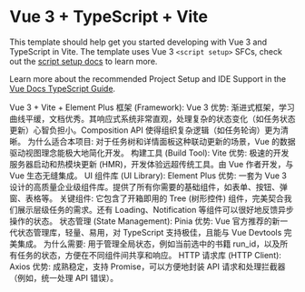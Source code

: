 # Vue 3 + TypeScript + Vite

This template should help get you started developing with Vue 3 and TypeScript in Vite. The template uses Vue 3 `<script setup>` SFCs, check out the [script setup docs](https://v3.vuejs.org/api/sfc-script-setup.html#sfc-script-setup) to learn more.

Learn more about the recommended Project Setup and IDE Support in the [Vue Docs TypeScript Guide](https://vuejs.org/guide/typescript/overview.html#project-setup).



Vue 3 + Vite + Element Plus
框架 (Framework): Vue 3
优势: 渐进式框架，学习曲线平缓，文档优秀。其响应式系统非常直观，处理复杂的状态变化（如任务状态更新）心智负担小。Composition API 使得组织复杂逻辑（如任务轮询）更为清晰。
为什么适合本项目: 对于任务树和详情面板这种联动更新的场景，Vue 的数据驱动视图理念能极大地简化开发。
构建工具 (Build Tool): Vite
优势: 极速的开发服务器启动和热模块更新 (HMR)，开发体验远超传统工具。由 Vue 作者开发，与 Vue 生态无缝集成。
UI 组件库 (UI Library): Element Plus
优势: 一套为 Vue 3 设计的高质量企业级组件库。提供了所有你需要的基础组件，如表单、按钮、弹窗、表格等。
关键组件: 它包含了开箱即用的 Tree (树形控件) 组件，完美契合我们展示层级任务的需求。还有 Loading、Notification 等组件可以很好地反馈异步操作的状态。
状态管理 (State Management): Pinia
优势: Vue 官方推荐的新一代状态管理库，轻量、易用，对 TypeScript 支持极佳，且能与 Vue Devtools 完美集成。
为什么需要: 用于管理全局状态，例如当前选中的书籍 run_id，以及所有任务的状态，方便在不同组件间共享和响应。
HTTP 请求库 (HTTP Client): Axios
优势: 成熟稳定，支持 Promise，可以方便地封装 API 请求和处理拦截器（例如，统一处理 API 错误）。